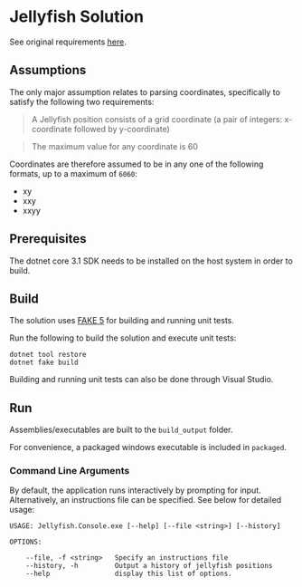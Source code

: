 # Jellyfish Solution

See original requirements [here](JELLYFISH-README.md).

## Assumptions

The only major assumption relates to parsing coordinates, specifically to satisfy the following two requirements:

> A Jellyfish position consists of a grid coordinate (a pair of integers: x-coordinate followed by y-coordinate)

> The maximum value for any coordinate is 60

Coordinates are therefore assumed to be in any one of the following formats, up to a maximum of `6060`:

* xy
* xxy
* xxyy

## Prerequisites

The dotnet core 3.1 SDK needs to be installed on the host system in order to build.

## Build

The solution uses [FAKE 5](https://fake.build/) for building and running unit tests. 

Run the following to build the solution and execute unit tests:

```
dotnet tool restore
dotnet fake build
```

Building and running unit tests can also be done through Visual Studio.

## Run

Assemblies/executables are built to the `build_output` folder.

For convenience, a packaged windows executable is included in `packaged`.

### Command Line Arguments

By default, the application runs interactively by prompting for input. Alternatively, an instructions file can be specified. See below for detailed usage:

```
USAGE: Jellyfish.Console.exe [--help] [--file <string>] [--history]

OPTIONS:

    --file, -f <string>   Specify an instructions file
    --history, -h         Output a history of jellyfish positions
    --help                display this list of options.
```